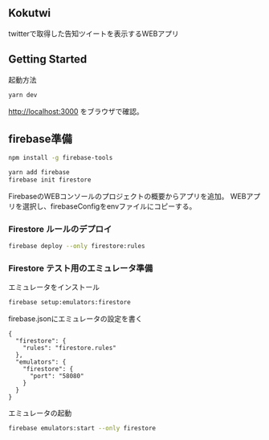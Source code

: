 ## Kokutwi
twitterで取得した告知ツイートを表示するWEBアプリ

## Getting Started

起動方法

```bash
yarn dev
```

[http://localhost:3000](http://localhost:3000) をブラウザで確認。

## firebase準備

```bash
npm install -g firebase-tools

yarn add firebase
firebase init firestore
```

FirebaseのWEBコンソールのプロジェクトの概要からアプリを追加。
WEBアプリを選択し、firebaseConfigをenvファイルにコピーする。

### Firestore ルールのデプロイ

```bash
firebase deploy --only firestore:rules
```

### Firestore テスト用のエミュレータ準備

エミュレータをインストール
```bash
firebase setup:emulators:firestore
```

firebase.jsonにエミュレータの設定を書く
```
{
  "firestore": {
    "rules": "firestore.rules"
  },
  "emulators": {
    "firestore": {
      "port": "58080"
    }
  }
}
```

エミュレータの起動
```bash
firebase emulators:start --only firestore
```
```
